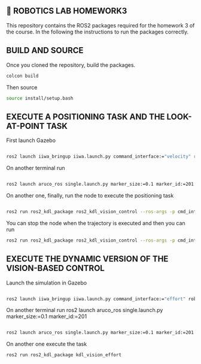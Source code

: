 ## 🤖 ROBOTICS LAB HOMEWORK3

This repository contains the ROS2 packages required for the homework 3 of the course. In the following the instructions to run the packages correctly.

##  BUILD AND SOURCE

Once you cloned the repository, build the packages.

```bash
colcon build
```

Then source 

```bash
source install/setup.bash 
```


## EXECUTE A POSITIONING TASK AND THE LOOK-AT-POINT TASK
First launch Gazebo 
```bash

ros2 launch iiwa_bringup iiwa.launch.py command_interface:="velocity" robot_controller:="velocity_controller" initial_positions_file:="initial_a.yaml"

```
On another terminal run
```bash

ros2 launch aruco_ros single.launch.py marker_size:=0.1 marker_id:=201

```
On another one, finally, run the node to execute the positioning task
```bash

ros2 run ros2_kdl_package ros2_kdl_vision_control --ros-args -p cmd_interface:=velocity -p task:=positioning


```
You can stop the node when the trajectory is executed and then you can run
```bash
ros2 run ros2_kdl_package ros2_kdl_vision_control --ros-args -p cmd_interface:=velocity -p task:=look-at-point

```

## EXECUTE THE DYNAMIC VERSION OF THE VISION-BASED CONTROL
Launch the simulation in Gazebo
```bash

ros2 launch iiwa_bringup iiwa.launch.py command_interface:="effort" robot_controller:="effort_controller" initial_positions_file:="initial_b.yaml"


```
On another terminal run
ros2 launch aruco_ros single.launch.py marker_size:=0.1 marker_id:=201
```bash

ros2 launch aruco_ros single.launch.py marker_size:=0.1 marker_id:=201
```


On another one execute the task
```bash
ros2 run ros2_kdl_package kdl_vision_effort

```









